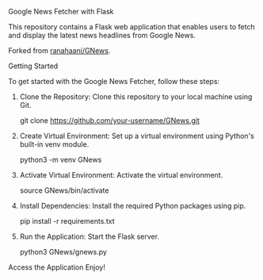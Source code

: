 Google News Fetcher with Flask

This repository contains a Flask web application that enables users to fetch and display the latest news headlines from Google News.

Forked from [ranahaani/GNews]([url](https://github.com/ranahaani/GNews)).

Getting Started

To get started with the Google News Fetcher, follow these steps:

1. Clone the Repository: Clone this repository to your local machine using Git.
   
   git clone https://github.com/your-username/GNews.git

3. Create Virtual Environment: Set up a virtual environment using Python's built-in venv module.
   
   python3 -m venv GNews

5. Activate Virtual Environment: Activate the virtual environment.

   source GNews/bin/activate

7. Install Dependencies: Install the required Python packages using pip.

   pip install -r requirements.txt
   
8. Run the Application: Start the Flask server.
 
   python3 GNews/gnews.py
   
Access the Application Enjoy!
